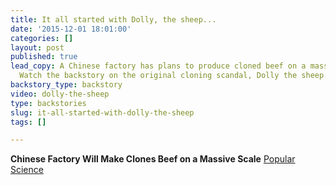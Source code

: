 ```yaml
---
title: It all started with Dolly, the sheep...
date: '2015-12-01 18:01:00'
categories: []
layout: post
published: true
lead_copy: A Chinese factory has plans to produce cloned beef on a massive scale.
  Watch the backstory on the original cloning scandal, Dolly the sheep.
backstory_type: backstory
video: dolly-the-sheep
type: backstories
slug: it-all-started-with-dolly-the-sheep
tags: []

---
```

**Chinese Factory Will Make Clones Beef on a Massive Scale**
[Popular Science](http://www.popsci.com/chinese-company-will-make-cloned-beef-on-massive-scale)

